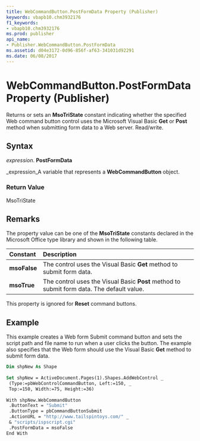 ```yaml
---
title: WebCommandButton.PostFormData Property (Publisher)
keywords: vbapb10.chm3932176
f1_keywords:
- vbapb10.chm3932176
ms.prod: publisher
api_name:
- Publisher.WebCommandButton.PostFormData
ms.assetid: d04e3172-0d96-856f-af63-341031d92291
ms.date: 06/08/2017
---
```



# WebCommandButton.PostFormData Property (Publisher)

Returns or sets an  **MsoTriState** constant indicating whether the specified Web command button control uses the Microsoft Visual Basic **Get** or **Post** method when submitting form data to a Web server. Read/write.


## Syntax

 _expression_. **PostFormData**

 _expression_A variable that represents a  **WebCommandButton** object.


### Return Value

MsoTriState


## Remarks

The property value can be one of the  **MsoTriState** constants declared in the Microsoft Office type library and shown in the following table.



|**Constant**|**Description**|
|:-----|:-----|
| **msoFalse**|The control uses the Visual Basic  **Get** method to submit form data.|
| **msoTrue**|The control uses the Visual Basic  **Post** method to submit form data. The default value.|
This property is ignored for  **Reset** command buttons.


## Example

This example creates a Web form Submit command button and sets the script path and file name to run when a user clicks the button. The example also specifies that the Web form should use the Visual Basic  **Get** method to submit form data.


```vb
Dim shpNew As Shape 
 
Set shpNew = ActiveDocument.Pages(1).Shapes.AddWebControl _ 
 (Type:=pbWebControlCommandButton, Left:=150, _ 
 Top:=150, Width:=75, Height:=36) 
 
With shpNew.WebCommandButton 
 .ButtonText = "Submit" 
 .ButtonType = pbCommandButtonSubmit 
 .ActionURL = "http://www.tailspintoys.com/" _ 
 & "scripts/ispscript.cgi" 
 .PostFormData = msoFalse 
End With
```


